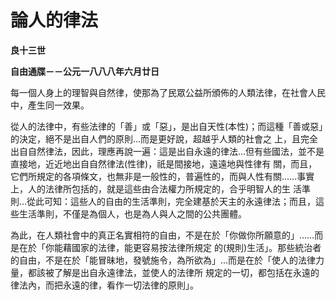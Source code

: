 # 論人的律法


**良十三世**

**自由通牒－－公元一八八八年六月廿日**





每一個人身上的理智與自然律，使那為了民眾公益所頒佈的人類法律，在社會人民中，產生同一效果。

從人的法律中，有些法律的「善」或「惡」，是出自天性(本性)；而這種「善或惡」的決定，絕不是出自人們的原則…而是更好說，超越乎人類的社會之
上，且完全出自自然律法，因此，理應再說一遍：這是出自永遠的律法…但有些國法，並不是直接地，近近地出自自然律法(性律)，祇是間接地，遠遠地與性律有
關，而且，它們所規定的各項條文，也無非是一般性的，普遍性的，而與人性有關……事實上，人的法律所包括的，就是這些由合法權力所規定的，合乎明智人的生
活準則…從此可知：這些人的自由的生活準則，完全建基於天主的永遠律法；而且，這些生活準則，不僅是為個人，也是為人與人之間的公共團體。

為此，在人類社會中的真正名實相符的自由，不是在於「你做你所願意的」……而是在於「你能藉國家的法律，能更容易按法律所規定
的(規則)生活」。那些統治者的自由，不是在於「能冒昧地，發號施令，為所欲為」…而是在於「使人的法律力量，都該被了解是出自永遠律法，並使人的法律所
規定的一切，都包括在永遠的律法內，而把永遠的律，看作一切法律的原則」。

